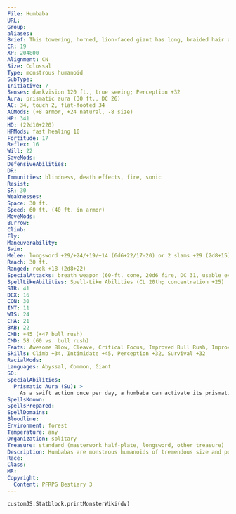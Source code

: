 ```yaml
---
File: Humbaba
URL: 
Group: 
aliases: 
Brief: This towering, horned, lion-faced giant has long, braided hair and is outfitted in various pieces of plate armor.
CR: 19
XP: 204800
Alignment: CN
Size: Colossal
Type: monstrous humanoid
SubType: 
Initiative: 7
Senses: darkvision 120 ft., true seeing; Perception +32
Aura: prismatic aura (30 ft., DC 26)
AC: 34, touch 2, flat-footed 34
ACMods: (+8 armor, +24 natural, -8 size)
HP: 341
HD: (22d10+220)
HPMods: fast healing 10
Fortitude: 17
Reflex: 16
Will: 22
SaveMods: 
DefensiveAbilities: 
DR: 
Immunities: blindness, death effects, fire, sonic
Resist: 
SR: 30
Weaknesses: 
Space: 30 ft.
Speed: 60 ft. (40 ft. in armor)
MoveMods: 
Burrow: 
Climb: 
Fly: 
Maneuverability: 
Swim: 
Melee: longsword +29/+24/+19/+14 (6d6+22/17-20) or 2 slams +29 (2d8+15)
Reach: 30 ft.
Ranged: rock +18 (2d8+22)
SpecialAttacks: breath weapon (60-ft. cone, 20d6 fire, DC 31, usable every 1d4 rounds), rock throwing (180 ft.)
SpellLikeAbilities: Spell-Like Abilities (CL 20th; concentration +25)  Constant-true seeing   3/day-greater shout (DC 23)   1/day-destruction (DC 22), earthquake (DC 23), power word stun
STR: 41
DEX: 16
CON: 30
INT: 11
WIS: 24
CHA: 21
BAB: 22
CMB: +45 (+47 bull rush)
CMD: 58 (60 vs. bull rush)
Feats: Awesome Blow, Cleave, Critical Focus, Improved Bull Rush, Improved Critical (longsword), Improved Initiative, Intimidating Prowess, Iron Will, Power Attack, Staggering Critical, Vital Strike
Skills: Climb +34, Intimidate +45, Perception +32, Survival +32
RacialMods: 
Languages: Abyssal, Common, Giant
SQ: 
SpecialAbilities:
  Prismatic Aura (Su): >
    As a swift action once per day, a humbaba can activate its prismatic aura. Doing so causes brilliant light to radiate from the humbaba to a radius of 30 feet. Each round at the start of the humbaba's turn, roll 1d8 and consult the table of prismatic spray effects on page 325 of the Core Rulebook to determine the color and effect of the light (reroll results of 8). If a creature begins its turn in the prismatic aura's area, it must make the appropriate saving throw (DC 26) against that effect. Once activated, a humbaba's prismatic aura lasts for 7 rounds. The save DC is Charisma-based.
SpellsKnown: 
SpellsPrepared: 
SpellDomains: 
Bloodline: 
Environment: forest
Temperature: any
Organization: solitary
Treasure: standard (masterwork half-plate, longsword, other treasure)
Description: Humbabas are monstrous humanoids of tremendous size and power that prowl the forgotten places of the world. Although a humbaba has the body of a powerful, muscular human, its face is a twisted mockery that seems more leonine than human. They often braid portions of their manes or otherwise decorate them with skulls and weapons, and prefer to wear half-plate armor and fight with longswords.  The first humbabas were once the favored minions of the demon lord Pazuzu. In those days, humbabas had magnificent birdlike wings. But when the mightiest of the humbabas dared to attack Pazuzu in an ill-conceived attempt to claim the demon lord's throne, Pazuzu punished the entire humbaba race by stripping them of their wings and casting them into the Material Plane. There they now dwell, forever denied the skies and cursed to live lonely lives, incapable of forming even the barest of friendships or alliances with others of their kind.
Race: 
Class: 
MR: 
Copyright:
  Content: PFRPG Bestiary 3
---
```

```dataviewjs
customJS.Statblock.printMonsterWiki(dv)
```
